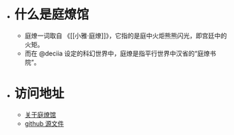 - # 什么是庭燎馆
	- 庭燎一词取自 《[[小雅·庭燎]]》，它指的是庭中火炬熊熊闪光，即宫廷中的火矩。
	- 而在 @deciia 设定的科幻世界中，庭燎是指平行世界中汉省的“庭燎书院”。
- # 访问地址
	- [关于庭燎馆](https://tingliao.vercel.app/#/page/%E5%85%B3%E4%BA%8E%E5%BA%AD%E7%87%8E%E9%A6%86)
	- [github 源文件](https://github.com/deciia/mylogseq/actions)